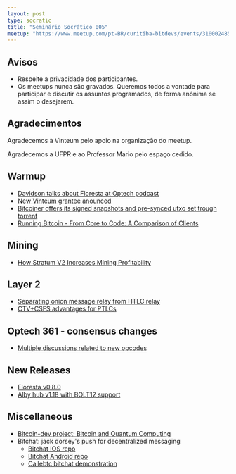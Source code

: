 ```yaml
---
layout: post
type: socratic
title: "Seminário Socrático 005"
meetup: "https://www.meetup.com/pt-BR/curitiba-bitdevs/events/310002485/"
---
```


## Avisos

- Respeite a privacidade dos participantes.
- Os meetups nunca são gravados. Queremos todos a vontade para participar e discutir os assuntos programados, de forma anônima se assim o desejarem.

## Agradecimentos

Agradecemos à Vinteum pelo apoio na organização do meetup.

Agradecemos a UFPR e ao Professor Mario pelo espaço cedido.

## Warmup

- [Davidson talks about Floresta at Optech podcast](https://x.com/Vinteum_org/status/1947739861349253459)
- [New Vinteum grantee anounced](https://x.com/Vinteum_org/status/1945172799435248040)
- [Bitcoiner offers its signed snapshots and pre-synced utxo set trough torrent](https://bitcoin-snapshots.jaonoctus.dev/)
- [Running Bitcoin - From Core to Code: A Comparison of Clients](https://s3.us-east-1.amazonaws.com/1a1z.com/files/1A1z+-+Running+Bitcoin+-+Client+Comparison.pdf)

## Mining

- [How Stratum V2 Increases Mining Profitability](https://x.com/StratumV2/status/1933191370123993478)

## Layer 2

- [Separating onion message relay from HTLC relay](https://delvingbitcoin.org/t/reimagining-onion-messages-as-an-overlay-layer/1799)
- [CTV+CSFS advantages for PTLCs](https://delvingbitcoin.org/t/ctv-csfs-can-we-reach-consensus-on-a-first-step-towards-covenants/1509/80)

## Optech 361 - consensus changes

- [Multiple discussions related to new opcodes](https://bitcoinops.org/en/newsletters/2025/07/04/)

## New Releases

- [Floresta v0.8.0](https://github.com/vinteumorg/Floresta/releases/tag/v0.8.0)
- [Alby hub v1.18 with BOLT12 support](https://x.com/getAlby/status/1945849199423295977)

## Miscellaneous

- [Bitcoin-dev project: Bitcoin and Quantum Computing](https://x.com/Bitcoin_Devs/status/1929509963115667569)
- Bitchat: jack dorsey's push for decentralized messaging
  - [Bitchat IOS repo](https://github.com/permissionlesstech/bitchat)
  - [Bitchat Android repo](https://github.com/permissionlesstech/bitchat-android)
  - [Callebtc bitchat demonstration](https://x.com/callebtc/status/1945903479693705607)
  
